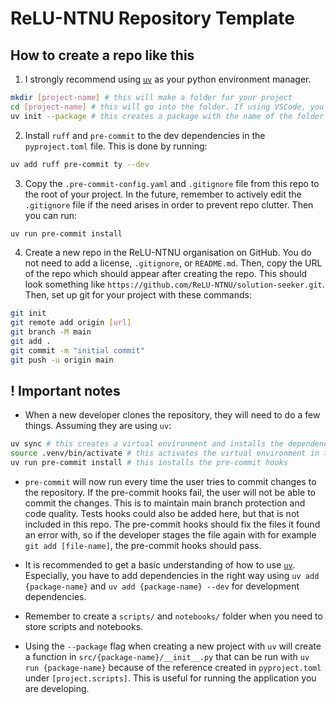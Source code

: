 # ReLU-NTNU Repository Template

## How to create a repo like this

1. I strongly recommend using [`uv`](https://docs.astral.sh/uv/getting-started/installation/#standalone-installer) as your python environment manager.

```bash
mkdir [project-name] # this will make a folder for your project
cd [project-name] # this will go into the folder. If using VSCode, you can open the folder in VSCode with `code [project-name]`
uv init --package # this creates a package with the name of the folder ([project-name])
```

2. Install `ruff` and `pre-commit` to the dev dependencies in the `pyproject.toml` file. This is done by running:

```bash
uv add ruff pre-commit ty --dev
```

3. Copy the `.pre-commit-config.yaml` and `.gitignore` file from this repo to the root of your project. In the future, remember to actively edit the `.gitignore` file if the need arises in order to prevent repo clutter. Then you can run:

```bash
uv run pre-commit install
```

4. Create a new repo in the ReLU-NTNU organisation on GitHub. You do not need to add a license, `.gitignore`, or `README.md`. Then, copy the URL of the repo which should appear after creating the repo. This should look something like `https://github.com/ReLU-NTNU/solution-seeker.git`. Then, set up git for your project with these commands:

```bash
git init
git remote add origin [url]
git branch -M main
git add .
git commit -m "initial commit"
git push -u origin main
```

## ! Important notes

- When a new developer clones the repository, they will need to do a few things. Assuming they are using `uv`:

```bash
uv sync # this creates a virtual environment and installs the dependencies
source .venv/bin/activate # this activates the virtual environment in the terminal. If using VSCode, you should also select the virtual environment in the bottom left corner, or using the "Python: Select Interpreter" VSCode command
uv run pre-commit install # this installs the pre-commit hooks
```

- `pre-commit` will now run every time the user tries to commit changes to the repository. If the pre-commit hooks fail, the user will not be able to commit the changes. This is to maintain main branch protection and code quality. Tests hooks could also be added here, but that is not included in this repo. The pre-commit hooks should fix the files it found an error with, so if the developer stages the file again with for example `git add [file-name]`, the pre-commit hooks should pass.

- It is recommended to get a basic understanding of how to use [`uv`](https://docs.astral.sh/uv/). Especially, you have to add dependencies in the right way using `uv add {package-name}` and `uv add {package-name} --dev` for development dependencies.

- Remember to create a `scripts/` and `notebooks/` folder when you need to store scripts and notebooks.

- Using the `--package` flag when creating a new project with `uv` will create a function in `src/{package-name}/__init__.py` that can be run with `uv run {package-name}` because of the reference created in `pyproject.toml` under `[project.scripts]`. This is useful for running the application you are developing.
